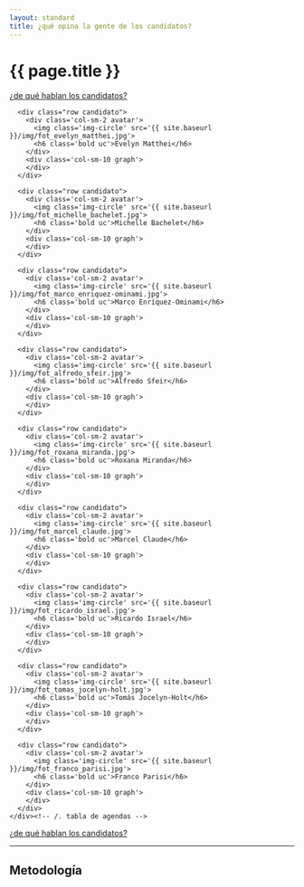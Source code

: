 ```yaml
---
layout: standard
title: ¿qué opina la gente de los candidatos?
---
```


<div class='row'>
  <div class='col-sm-7'>
    <h1 class='thin orange'>{{ page.title }}</h1>
  </div>
  <div class='col-sm-5 tright'>
    <a class='next-question' href='{{ site.baseurl }}/de-que-hablan'>
      <span class='question'>¿de qué hablan los candidatos?</span> <i class='icon-arrow-right'></i>
    </a>
  </div>
</div>

<div class='row'>
  <div class='col-md-12 air-top'>
    <div class='tabla-de-agendas'>

      <div class="row candidato">
        <div class='col-sm-2 avatar'>
          <img class='img-circle' src='{{ site.baseurl }}/img/fot_evelyn_matthei.jpg'>
          <h6 class='bold uc'>Evelyn Matthei</h6>
        </div>
        <div class='col-sm-10 graph'>
        </div>
      </div>

      <div class="row candidato">
        <div class='col-sm-2 avatar'>
          <img class='img-circle' src='{{ site.baseurl }}/img/fot_michelle_bachelet.jpg'>
          <h6 class='bold uc'>Michelle Bachelet</h6>
        </div>
        <div class='col-sm-10 graph'>
        </div>
      </div>

      <div class="row candidato">
        <div class='col-sm-2 avatar'>
          <img class='img-circle' src='{{ site.baseurl }}/img/fot_marco_enriquez-ominami.jpg'>
          <h6 class='bold uc'>Marco Enríquez-Ominami</h6>
        </div>
        <div class='col-sm-10 graph'>
        </div>
      </div>

      <div class="row candidato">
        <div class='col-sm-2 avatar'>
          <img class='img-circle' src='{{ site.baseurl }}/img/fot_alfredo_sfeir.jpg'>
          <h6 class='bold uc'>Alfredo Sfeir</h6>
        </div>
        <div class='col-sm-10 graph'>
        </div>
      </div>

      <div class="row candidato">
        <div class='col-sm-2 avatar'>
          <img class='img-circle' src='{{ site.baseurl }}/img/fot_roxana_miranda.jpg'>
          <h6 class='bold uc'>Roxana Miranda</h6>
        </div>
        <div class='col-sm-10 graph'>
        </div>
      </div>

      <div class="row candidato">
        <div class='col-sm-2 avatar'>
          <img class='img-circle' src='{{ site.baseurl }}/img/fot_marcel_claude.jpg'>
          <h6 class='bold uc'>Marcel Claude</h6>
        </div>
        <div class='col-sm-10 graph'>
        </div>
      </div>

      <div class="row candidato">
        <div class='col-sm-2 avatar'>
          <img class='img-circle' src='{{ site.baseurl }}/img/fot_ricardo_israel.jpg'>
          <h6 class='bold uc'>Ricardo Israel</h6>
        </div>
        <div class='col-sm-10 graph'>
        </div>
      </div>

      <div class="row candidato">
        <div class='col-sm-2 avatar'>
          <img class='img-circle' src='{{ site.baseurl }}/img/fot_tomas_jocelyn-holt.jpg'>
          <h6 class='bold uc'>Tomás Jocelyn-Holt</h6>
        </div>
        <div class='col-sm-10 graph'>
        </div>
      </div>

      <div class="row candidato">
        <div class='col-sm-2 avatar'>
          <img class='img-circle' src='{{ site.baseurl }}/img/fot_franco_parisi.jpg'>
          <h6 class='bold uc'>Franco Parisi</h6>
        </div>
        <div class='col-sm-10 graph'>
        </div>
      </div>
    </div><!-- /. tabla de agendas -->
  </div>
</div>

<div class='row'>
  <div class='col-sm-12 tright'>
    <a class='next-question' href='{{ site.baseurl }}/de-que-hablan'>
      <span class='question'>¿de qué hablan los candidatos?</span> <i class='icon-arrow-right'></i>
    </a>
  </div>
</div>

<hr id='metodo'>
<h2 class='air-top orange thin'>Metodología</h2>
<div class='row'>
  <div class='col-sm-6'>
  </div>
  <div class='col-sm-6'>
  </div>
</div>

